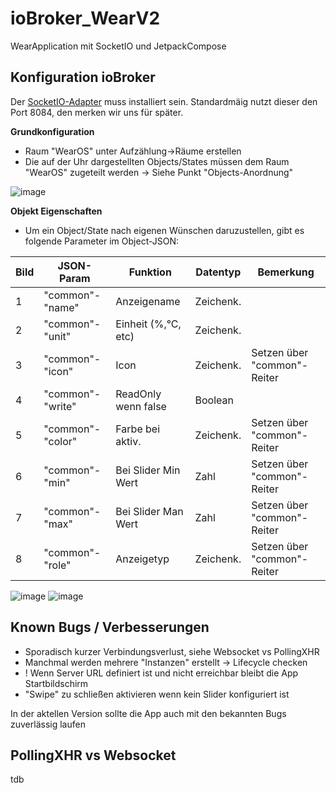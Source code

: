 # ioBroker_WearV2
WearApplication mit SocketIO und JetpackCompose


## Konfiguration ioBroker
Der [SocketIO-Adapter](https://github.com/ioBroker/ioBroker.socketio) muss installiert sein.
Standardmäig nutzt dieser den Port 8084, den merken wir uns für später.

**Grundkonfiguration**
- Raum "WearOS" unter Aufzählung->Räume erstellen
- Die auf der Uhr dargestellten Objects/States müssen dem Raum "WearOS" zugeteilt werden -> Siehe Punkt "Objects-Anordnung"

![image](https://user-images.githubusercontent.com/28166743/150635785-b8b4d6be-9404-412b-8c38-814864c167bb.png)



**Objekt Eigenschaften**
- Um ein Object/State nach eigenen Wünschen daruzustellen, gibt es folgende Parameter im Object-JSON:

Bild | JSON-Param       | Funktion                | Datentyp  | Bemerkung  |
---- | ---------------- | ----------------------- | --------- | ---------- |
1    | "common"-"name"  | Anzeigename           | Zeichenk.   |
2    | "common"-"unit"  | Einheit (%,°C, etc)   | Zeichenk.   |
3    | "common"-"icon"  | Icon                  | Zeichenk.   | Setzen über "common"-Reiter
4    | "common"-"write" | ReadOnly wenn false   | Boolean     | 
5    | "common"-"color" | Farbe bei aktiv.      | Zeichenk.   | Setzen über "common"-Reiter
6    | "common"-"min"   | Bei Slider Min Wert   | Zahl        | Setzen über "common"-Reiter
7    | "common"-"max"   | Bei Slider Man Wert   | Zahl        | Setzen über "common"-Reiter
8    | "common"-"role"  | Anzeigetyp            | Zeichenk.   | Setzen über "common"-Reiter



![image](https://user-images.githubusercontent.com/28166743/150635645-0b8cd1ad-fecb-432a-87d0-0ceeb7a98afd.png)
![image](https://user-images.githubusercontent.com/28166743/150635717-40ae2677-9da2-4fe0-8f90-2699425a278c.png)







## Known Bugs / Verbesserungen
- Sporadisch kurzer Verbindungsverlust, siehe Websocket vs PollingXHR
- Manchmal werden mehrere "Instanzen" erstellt -> Lifecycle checken
- ! Wenn Server URL definiert ist und nicht erreichbar bleibt die App  Startbildschirm
- "Swipe" zu schließen aktivieren wenn kein Slider konfiguriert ist

In der aktellen Version sollte die App auch mit den bekannten Bugs zuverlässig laufen


## PollingXHR vs Websocket
tdb  


